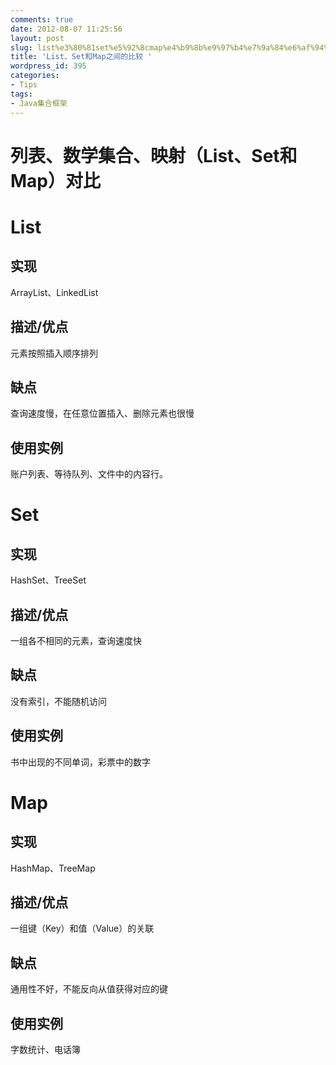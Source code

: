 ```yaml
---
comments: true
date: 2012-08-07 11:25:56
layout: post
slug: list%e3%80%81set%e5%92%8cmap%e4%b9%8b%e9%97%b4%e7%9a%84%e6%af%94%e8%be%83
title: 'List、Set和Map之间的比较 '
wordpress_id: 395
categories:
- Tips
tags:
- Java集合框架
---
```


# 列表、数学集合、映射（List、Set和Map）对比




# List




## 实现


ArrayList、LinkedList


## 描述/优点


元素按照插入顺序排列


## 缺点


查询速度慢，在任意位置插入、删除元素也很慢


## 使用实例


账户列表、等待队列、文件中的内容行。

<!-- more -->


# Set




## 实现


HashSet、TreeSet


## 描述/优点


一组各不相同的元素，查询速度快


## 缺点


没有索引，不能随机访问


## 使用实例


书中出现的不同单词，彩票中的数字


# 




# Map




## 实现


HashMap、TreeMap


## 描述/优点


一组键（Key）和值（Value）的关联


## 缺点


通用性不好，不能反向从值获得对应的键


## 使用实例


字数统计、电话簿
